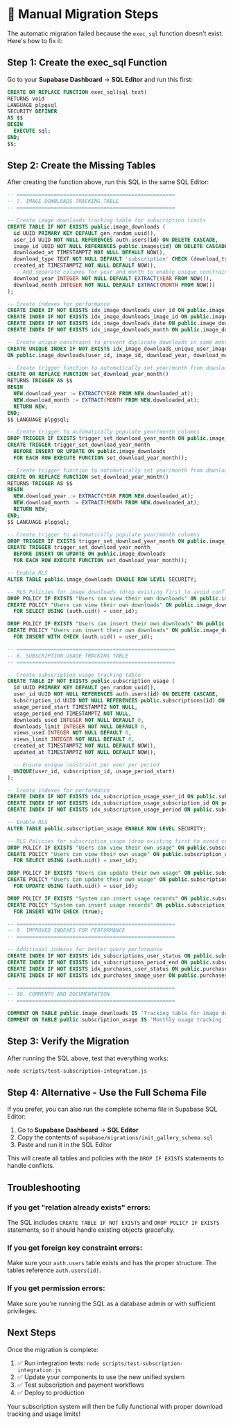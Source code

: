 # 🔧 Manual Migration Steps

The automatic migration failed because the `exec_sql` function doesn't exist. Here's how to fix it:

## Step 1: Create the exec_sql Function

Go to your **Supabase Dashboard** → **SQL Editor** and run this first:

```sql
CREATE OR REPLACE FUNCTION exec_sql(sql text)
RETURNS void
LANGUAGE plpgsql
SECURITY DEFINER
AS $$
BEGIN
  EXECUTE sql;
END;
$$;
```

## Step 2: Create the Missing Tables

After creating the function above, run this SQL in the same SQL Editor:

```sql
-- ===================================================
-- 7. IMAGE DOWNLOADS TRACKING TABLE
-- ===================================================

-- Create image downloads tracking table for subscription limits
CREATE TABLE IF NOT EXISTS public.image_downloads (
  id UUID PRIMARY KEY DEFAULT gen_random_uuid(),
  user_id UUID NOT NULL REFERENCES auth.users(id) ON DELETE CASCADE,
  image_id UUID NOT NULL REFERENCES public.images(id) ON DELETE CASCADE,
  downloaded_at TIMESTAMPTZ NOT NULL DEFAULT NOW(),
  download_type TEXT NOT NULL DEFAULT 'subscription' CHECK (download_type IN ('subscription', 'purchase', 'free')),
  created_at TIMESTAMPTZ NOT NULL DEFAULT NOW(),
  -- Add separate columns for year and month to enable unique constraint
  download_year INTEGER NOT NULL DEFAULT EXTRACT(YEAR FROM NOW()),
  download_month INTEGER NOT NULL DEFAULT EXTRACT(MONTH FROM NOW())
);

-- Create indexes for performance
CREATE INDEX IF NOT EXISTS idx_image_downloads_user_id ON public.image_downloads(user_id);
CREATE INDEX IF NOT EXISTS idx_image_downloads_image_id ON public.image_downloads(image_id);
CREATE INDEX IF NOT EXISTS idx_image_downloads_date ON public.image_downloads(downloaded_at);
CREATE INDEX IF NOT EXISTS idx_image_downloads_month ON public.image_downloads(download_year, download_month);

-- Create unique constraint to prevent duplicate downloads in same month using year/month columns
CREATE UNIQUE INDEX IF NOT EXISTS idx_image_downloads_unique_user_image_month
ON public.image_downloads(user_id, image_id, download_year, download_month);

-- Create trigger function to automatically set year/month from downloaded_at
CREATE OR REPLACE FUNCTION set_download_year_month()
RETURNS TRIGGER AS $$
BEGIN
  NEW.download_year := EXTRACT(YEAR FROM NEW.downloaded_at);
  NEW.download_month := EXTRACT(MONTH FROM NEW.downloaded_at);
  RETURN NEW;
END;
$$ LANGUAGE plpgsql;

-- Create trigger to automatically populate year/month columns
DROP TRIGGER IF EXISTS trigger_set_download_year_month ON public.image_downloads;
CREATE TRIGGER trigger_set_download_year_month
  BEFORE INSERT OR UPDATE ON public.image_downloads
  FOR EACH ROW EXECUTE FUNCTION set_download_year_month();

-- Create trigger function to automatically set year/month from downloaded_at
CREATE OR REPLACE FUNCTION set_download_year_month()
RETURNS TRIGGER AS $$
BEGIN
  NEW.download_year := EXTRACT(YEAR FROM NEW.downloaded_at);
  NEW.download_month := EXTRACT(MONTH FROM NEW.downloaded_at);
  RETURN NEW;
END;
$$ LANGUAGE plpgsql;

-- Create trigger to automatically populate year/month columns
DROP TRIGGER IF EXISTS trigger_set_download_year_month ON public.image_downloads;
CREATE TRIGGER trigger_set_download_year_month
  BEFORE INSERT OR UPDATE ON public.image_downloads
  FOR EACH ROW EXECUTE FUNCTION set_download_year_month();

-- Enable RLS
ALTER TABLE public.image_downloads ENABLE ROW LEVEL SECURITY;

-- RLS Policies for image_downloads (drop existing first to avoid conflicts)
DROP POLICY IF EXISTS "Users can view their own downloads" ON public.image_downloads;
CREATE POLICY "Users can view their own downloads" ON public.image_downloads
  FOR SELECT USING (auth.uid() = user_id);

DROP POLICY IF EXISTS "Users can insert their own downloads" ON public.image_downloads;
CREATE POLICY "Users can insert their own downloads" ON public.image_downloads
  FOR INSERT WITH CHECK (auth.uid() = user_id);

-- ===================================================
-- 8. SUBSCRIPTION USAGE TRACKING TABLE
-- ===================================================

-- Create subscription usage tracking table
CREATE TABLE IF NOT EXISTS public.subscription_usage (
  id UUID PRIMARY KEY DEFAULT gen_random_uuid(),
  user_id UUID NOT NULL REFERENCES auth.users(id) ON DELETE CASCADE,
  subscription_id UUID NOT NULL REFERENCES public.subscriptions(id) ON DELETE CASCADE,
  usage_period_start TIMESTAMPTZ NOT NULL,
  usage_period_end TIMESTAMPTZ NOT NULL,
  downloads_used INTEGER NOT NULL DEFAULT 0,
  downloads_limit INTEGER NOT NULL DEFAULT 0,
  views_used INTEGER NOT NULL DEFAULT 0,
  views_limit INTEGER NOT NULL DEFAULT 0,
  created_at TIMESTAMPTZ NOT NULL DEFAULT NOW(),
  updated_at TIMESTAMPTZ NOT NULL DEFAULT NOW(),

  -- Ensure unique constraint per user per period
  UNIQUE(user_id, subscription_id, usage_period_start)
);

-- Create indexes for performance
CREATE INDEX IF NOT EXISTS idx_subscription_usage_user_id ON public.subscription_usage(user_id);
CREATE INDEX IF NOT EXISTS idx_subscription_usage_subscription_id ON public.subscription_usage(subscription_id);
CREATE INDEX IF NOT EXISTS idx_subscription_usage_period ON public.subscription_usage(usage_period_start, usage_period_end);

-- Enable RLS
ALTER TABLE public.subscription_usage ENABLE ROW LEVEL SECURITY;

-- RLS Policies for subscription_usage (drop existing first to avoid conflicts)
DROP POLICY IF EXISTS "Users can view their own usage" ON public.subscription_usage;
CREATE POLICY "Users can view their own usage" ON public.subscription_usage
  FOR SELECT USING (auth.uid() = user_id);

DROP POLICY IF EXISTS "Users can update their own usage" ON public.subscription_usage;
CREATE POLICY "Users can update their own usage" ON public.subscription_usage
  FOR UPDATE USING (auth.uid() = user_id);

DROP POLICY IF EXISTS "System can insert usage records" ON public.subscription_usage;
CREATE POLICY "System can insert usage records" ON public.subscription_usage
  FOR INSERT WITH CHECK (true);

-- ===================================================
-- 9. IMPROVED INDEXES FOR PERFORMANCE
-- ===================================================

-- Additional indexes for better query performance
CREATE INDEX IF NOT EXISTS idx_subscriptions_user_status ON public.subscriptions(user_id, status);
CREATE INDEX IF NOT EXISTS idx_subscriptions_period_end ON public.subscriptions(current_period_end);
CREATE INDEX IF NOT EXISTS idx_purchases_user_status ON public.purchases(user_id, payment_status);
CREATE INDEX IF NOT EXISTS idx_purchases_image_user ON public.purchases(image_id, user_id);

-- ===================================================
-- 10. COMMENTS AND DOCUMENTATION
-- ===================================================

COMMENT ON TABLE public.image_downloads IS 'Tracking table for image downloads with subscription limits';
COMMENT ON TABLE public.subscription_usage IS 'Monthly usage tracking for subscription limits';
```

## Step 3: Verify the Migration

After running the SQL above, test that everything works:

```bash
node scripts/test-subscription-integration.js
```

## Step 4: Alternative - Use the Full Schema File

If you prefer, you can also run the complete schema file in Supabase SQL Editor:

1. Go to **Supabase Dashboard** → **SQL Editor**
2. Copy the contents of `supabase/migrations/init_gallery_schema.sql`
3. Paste and run it in the SQL Editor

This will create all tables and policies with the `DROP IF EXISTS` statements to handle conflicts.

## Troubleshooting

### If you get "relation already exists" errors:

The SQL includes `CREATE TABLE IF NOT EXISTS` and `DROP POLICY IF EXISTS` statements, so it should handle existing objects gracefully.

### If you get foreign key constraint errors:

Make sure your `auth.users` table exists and has the proper structure. The tables reference `auth.users(id)`.

### If you get permission errors:

Make sure you're running the SQL as a database admin or with sufficient privileges.

## Next Steps

Once the migration is complete:

1. ✅ Run integration tests: `node scripts/test-subscription-integration.js`
2. ✅ Update your components to use the new unified system
3. ✅ Test subscription and payment workflows
4. ✅ Deploy to production

Your subscription system will then be fully functional with proper download tracking and usage limits!
